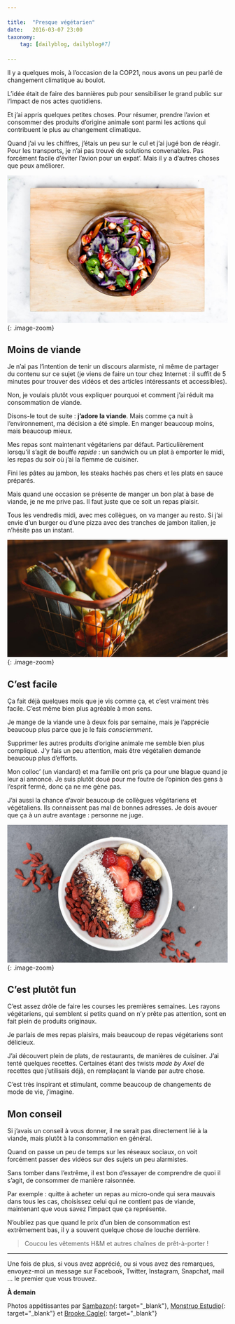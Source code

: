 ```yaml
---

title:  "Presque végétarien"
date:   2016-03-07 23:00
taxonomy:
    tag: [dailyblog, dailyblog#7]

---
```


Il y a quelques mois, à l’occasion de la COP21, nous avons un peu parlé de changement climatique au boulot.

L’idée était de faire des bannières pub pour sensibiliser le grand public sur l’impact de nos actes quotidiens.

Et j’ai appris quelques petites choses. Pour résumer, prendre l’avion et consommer des produits d’origine animale sont parmi les actions qui contribuent le plus au changement climatique.

Quand j’ai vu les chiffres, j’étais un peu sur le cul et j’ai jugé bon de réagir. Pour les transports, je n’ai pas trouvé de solutions convenables. Pas forcément facile d’éviter l’avion pour un expat’. Mais il y a d’autres choses que peux améliorer.

![food](/assets/images/food1@2x.jpg){: .image-zoom}

## Moins de viande

Je n’ai pas l’intention de tenir un discours alarmiste, ni même de partager du contenu sur ce sujet (je viens de faire un tour chez Internet : il suffit de 5 minutes pour trouver des vidéos et des articles intéressants et accessibles).

Non, je voulais plutôt vous expliquer pourquoi et comment j’ai réduit ma consommation de viande.

Disons-le tout de suite : **j’adore la viande**. Mais comme ça nuit à l’environnement, ma décision a été simple. En manger beaucoup moins, mais beaucoup mieux.

Mes repas sont maintenant végétariens par défaut. Particulièrement lorsqu'il s’agit de bouffe *rapide* : un sandwich ou un plat à emporter le midi, les repas du soir où j’ai la flemme de cuisiner.

Fini les pâtes au jambon, les steaks hachés pas chers et les plats en sauce préparés.

Mais quand une occasion se présente de manger un bon plat à base de viande, je ne me prive pas. Il faut juste que ce soit un repas plaisir.

Tous les vendredis midi, avec mes collègues, on va manger au resto. Si j’ai envie d’un burger ou d’une pizza avec des tranches de jambon italien, je n’hésite pas un instant.

![food](/assets/images/food2@2x.jpg){: .image-zoom}

## C’est facile

Ça fait déjà quelques mois que je vis comme ça, et c’est vraiment très facile. C’est même bien plus agréable à mon sens. 

Je mange de la viande une à deux fois par semaine, mais je l’apprécie beaucoup plus parce que je le fais *consciemment*.

Supprimer les autres produits d’origine animale me semble bien plus compliqué. J’y fais un peu attention, mais être végétalien demande beaucoup plus d’efforts.

Mon colloc’ (un viandard) et ma famille ont pris ça pour une blague quand je leur ai annoncé. Je suis plutôt doué pour me foutre de l’opinion des gens à l’esprit fermé, donc ça ne me gène pas.

J’ai aussi la chance d’avoir beaucoup de collègues végétariens et végétaliens. Ils connaissent pas mal de bonnes adresses. Je dois avouer que ça à un autre avantage : personne ne juge.

![food](/assets/images/food3@2x.jpg){: .image-zoom}

## C’est plutôt fun

C’est assez drôle de faire les courses les premières semaines. Les rayons végétariens, qui semblent si petits quand on n’y prête pas attention, sont en fait plein de produits originaux.

Je parlais de mes repas plaisirs, mais beaucoup de repas végétariens sont délicieux. 

J’ai découvert plein de plats, de restaurants, de manières de cuisiner. J’ai tenté quelques recettes. Certaines étant des twists *made by Axel* de recettes que j’utilisais déjà, en remplaçant la viande par autre chose. 

C’est très inspirant et stimulant, comme beaucoup de changements de mode de vie, j’imagine.

## Mon conseil

Si j’avais un conseil à vous donner, il ne serait pas directement lié à la viande, mais plutôt à la consommation en général.

Quand on passe un peu de temps sur les réseaux sociaux, on voit forcément passer des vidéos sur des sujets un peu alarmistes.

Sans tomber dans l’extrême, il est bon d’essayer de comprendre de quoi il s’agit, de consommer de manière raisonnée.

Par exemple : quitte à acheter un repas au micro-onde qui sera mauvais dans tous les cas, choisissez celui qui ne contient pas de viande, maintenant que vous savez l’impact que ça représente.

N’oubliez pas que quand le prix d’un bien de consommation est extrêmement bas, il y a souvent quelque chose de louche derrière.

> Coucou les vêtements H&M et autres chaînes de prêt-à-porter !

____

Une fois de plus, si vous avez apprécié, ou si vous avez des remarques, envoyez-moi un message sur Facebook, Twitter, Instagram, Snapchat, mail … le premier que vous trouvez.

**À demain**

Photos appétissantes par [Sambazon](https://unsplash.com/sambazon){: target="_blank"}, [Monstruo Estudio](https://unsplash.com/monstruoestudio){: target="_blank"} et [Brooke Cagle](https://unsplash.com/brookecagle){: target="_blank"}